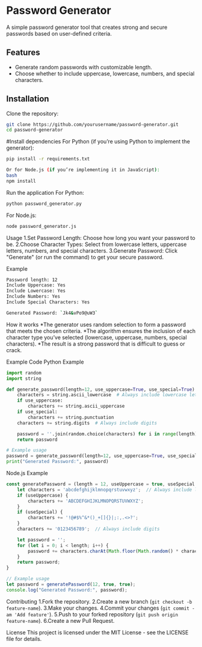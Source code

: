 # Password Generator

A simple password generator tool that creates strong and secure passwords based on user-defined criteria.

## Features

- Generate random passwords with customizable length.
- Choose whether to include uppercase, lowercase, numbers, and special characters.

## Installation

Clone the repository:

```bash
git clone https://github.com/yourusername/password-generator.git
cd password-generator 
```
#Install dependencies
For Python (if you’re using Python to implement the generator):

```bash
pip install -r requirements.txt

Or for Node.js (if you’re implementing it in JavaScript):
bash
npm install
```
Run the application
For Python:
```bash
python password_generator.py
```
For Node.js:
```bash
node password_generator.js
```
Usage
1.Set Password Length: Choose how long you want your password to be.
2.Choose Character Types: Select from lowercase letters, uppercase letters, numbers, and special characters.
3.Generate Password: Click "Generate" (or run the command) to get your secure password.

Example
```bash
Password length: 12
Include Uppercase: Yes
Include Lowercase: Yes
Include Numbers: Yes
Include Special Characters: Yes

Generated Password: `Jk4&vPo9@uW3`
```
How it works
*The generator uses random selection to form a password that meets the chosen criteria.
*The algorithm ensures the inclusion of each character type you’ve selected (lowercase, uppercase, numbers, special characters).
*The result is a strong password that is difficult to guess or crack.

Example Code
Python Example
```python
import random
import string

def generate_password(length=12, use_uppercase=True, use_special=True):
    characters = string.ascii_lowercase  # Always include lowercase letters
    if use_uppercase:
        characters += string.ascii_uppercase
    if use_special:
        characters += string.punctuation
    characters += string.digits  # Always include digits

    password = ''.join(random.choice(characters) for i in range(length))
    return password

# Example usage
password = generate_password(length=12, use_uppercase=True, use_special=True)
print("Generated Password:", password)
```
Node.js Example
```javascript
const generatePassword = (length = 12, useUppercase = true, useSpecial = true) => {
    let characters = 'abcdefghijklmnopqrstuvwxyz';  // Always include lowercase letters
    if (useUppercase) {
        characters += 'ABCDEFGHIJKLMNOPQRSTUVWXYZ';
    }
    if (useSpecial) {
        characters += '!@#$%^&*()_+[]{}|;:,.<>?';
    }
    characters += '0123456789';  // Always include digits

    let password = '';
    for (let i = 0; i < length; i++) {
        password += characters.charAt(Math.floor(Math.random() * characters.length));
    }
    return password;
}

// Example usage
let password = generatePassword(12, true, true);
console.log("Generated Password:", password);
```
Contributing
1.Fork the repository.
2.Create a new branch (`git checkout -b feature-name`).
3.Make your changes.
4.Commit your changes (`git commit -am 'Add feature'`).
5.Push to your forked repository (`git push origin feature-name`).
6.Create a new Pull Request.

License
This project is licensed under the MIT License - see the LICENSE file for details.


